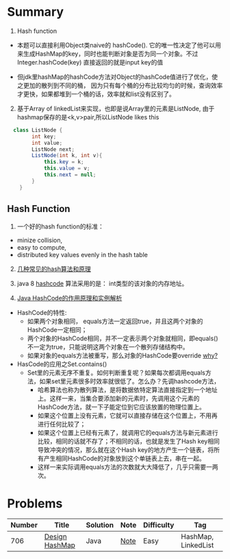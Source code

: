 # Summary
1. Hash function
 * 本题可以直接利用Object类naive的 hashCode(). 它的唯一性决定了他可以用来生成HashMap的key，同时也能判断对象是否为同一个对象。不过Integer.hashCode(key)
 直接返回的就是input key的值
 
 * 但jdk里hashMap的hashCode方法对Object的hashCode值进行了优化，使之更加的散列到不同的桶，
 因为只有每个桶的分布比较均匀的时候，查询效率才更快，如果都堆到一个桶的话，效率就和list没有区别了。

2. 基于Array of linkedList来实现，也即是说Array里的元素是ListNode, 由于hashmap保存的是<k,v>pair,所以ListNode likes this
```java
  class ListNode {
        int key;
        int value;
        ListNode next;
        ListNode(int k, int v){
            this.key = k;
            this.value = v;
            this.next = null;
        }
    }
```

## Hash Function
1. 一个好的hash function的标准：
* minize collision, 
* easy to compute, 
* distributed key values evenly in the hash table
2.  [几种常见的hash算法和原理](https://www.cnblogs.com/zhoug2020/p/6984177.html)

3.  java 8 [hashcode](http://www.majiang.life/blog/deep-dive-on-java-hashcode/) 算法采用的是： int类型的该对象的内存地址。 
4. [Java HashCode的作用原理和实例解析](https://blog.csdn.net/SEU_Calvin/article/details/52094115)
* HashCode的特性: 
  * 如果两个对象相同， equals方法一定返回true，并且这两个对象的HashCode一定相同；
  * 两个对象的HashCode相同，并不一定表示两个对象就相同，即equals()不一定为true，只能说明这两个对象在一个散列存储结构中。
  * 如果对象的equals方法被重写，那么对象的HashCode要override [why?](https://www.jianshu.com/p/da7491e5be53)
* HasCode的应用之Set.contains()
  * Set里的元素无序不重复。如何判断重复呢？如果每次都调用equals方法，如果set里元素很多时效率就很低了。怎么办？先调hashcode方法，
    * 哈希算法也称为散列算法，是将数据依特定算法直接指定到一个地址上。这样一来，当集合要添加新的元素时，先调用这个元素的HashCode方法，就一下子能定位到它应该放置的物理位置上。
    * 如果这个位置上没有元素，它就可以直接存储在这个位置上，不用再进行任何比较了；
    * 如果这个位置上已经有元素了，就调用它的equals方法与新元素进行比较，相同的话就不存了；不相同的话，也就是发生了Hash key相同导致冲突的情况，那么就在这个Hash key的地方产生一个链表，将所有产生相同HashCode的对象放到这个单链表上去，串在一起。
    * 这样一来实际调用equals方法的次数就大大降低了，几乎只需要一两次。
# Problems
| Number| Title         | Solution      | Note           | Difficulty    | Tag          |
| ------| ------------- | ------------- | -------------  | ------------- |------------- |
| 706 | [Design HashMap](https://leetcode.com/problems/design-hashmap/)| Java | [Note](https://github.com/LisaFan18/lintcode/tree/master/706.%20Design%20HashMap) |  Easy  | HashMap, LinkedList |
